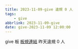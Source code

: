 ```yaml
---
title: 2023-11-09-give 違規 0 人
tags:
    - give
abbrlink: 2023-11-09-give
date: give-2023-11-09 12:00:00
---
```

give 板 [板規連結](https://www.ptt.cc/bbs/give/M.1612495900.A.C32.html)
昨天違規 0 人

